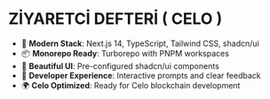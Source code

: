 # ZİYARETCİ DEFTERİ ( CELO )

- 🚀 **Modern Stack**: Next.js 14, TypeScript, Tailwind CSS, shadcn/ui
- 📦 **Monorepo Ready**: Turborepo with PNPM workspaces
- 🎨 **Beautiful UI**: Pre-configured shadcn/ui components
- 🔧 **Developer Experience**: Interactive prompts and clear feedback
- 🌍 **Celo Optimized**: Ready for Celo blockchain development

